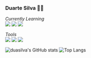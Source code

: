 ### Duarte Silva 👨‍💻

*Currently Learning*<br>
![](https://img.shields.io/badge/JavaScript-F7DF1E?logo=javascript&logoColor=black&style=flat) ![](https://img.shields.io/badge/HTML-FF5733?logo=html5&logoColor=white&style=flat) ![](https://img.shields.io/badge/CSS-0066b2?logo=css3&logoColor=white&style=flat)

*Tools*<br>
![](https://img.shields.io/badge/VS_Code-007ACC?logo=visual-studio-code&logoColor=white&style=flat) ![](https://img.shields.io/badge/Linux-E34F26?logo=linux&logoColor=black&style=flat) ![](https://img.shields.io/badge/Git-E34F26?logo=git&logoColor=white&style=flat)

![duasilva's GitHub stats](https://github-readme-stats.vercel.app/api?username=duasilva&show_icons=true&theme=dracula) ![Top Langs](https://github-readme-stats.vercel.app/api/top-langs/?username=duasilva&hide_progress=true)
